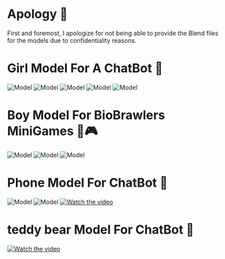 # Apology 🙏 
First and foremost, I apologize for not being able to provide the Blend files for the models due to confidentiality reasons.
# Girl Model For A ChatBot  👧
![Model](./Imgs/GIRL.png)
![Model](./Imgs/GIRL1.png)
![Model](./Imgs/GIRL2.png)
![Model](./Imgs/GIRL3.png)
![Model](./Imgs/girlvid.png)


# Boy Model For BioBrawlers MiniGames 👦🎮
![Model](./Imgs/boy1.png)
![Model](./Imgs/boy1.png)
![Model](./Imgs/boy2.png)
# Phone Model For ChatBot  📱
![Model](./Imgs/phone.png)
![Model](./Imgs/phone1.png)
[![Watch the video](https://img.icons8.com/ios/452/play-button.png)](./Imgs/phonevid.mp4)

# teddy bear Model For ChatBot  🐻
[![Watch the video](https://img.icons8.com/ios/452/play-button.png)](./Imgs/teddybearvid.mp4)

 
